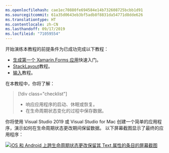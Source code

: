 ```yaml
---
ms.openlocfilehash: cae1ec70880fe694584e14b732608725bcbb1d91
ms.sourcegitcommit: 61a35d0643eb3bf5adb8f8831da54771d8dde626
ms.translationtype: HT
ms.contentlocale: zh-CN
ms.lasthandoff: 09/17/2019
ms.locfileid: "71059554"
---
```

开始演练本教程的前提条件为已成功完成以下教程：

- [生成第一个 Xamarin.Forms 应用](~/get-started/first-app/index.md)快速入门。
- [StackLayout](~/get-started/tutorials/stacklayout/index.yml)教程。
- [输入](~/get-started/tutorials/entry/index.yml)教程。

在本教程中，你将了解：

> [!div class="checklist"]
>
> - 响应应用程序的启动、休眠或恢复。
> - 在生命周期状态变化的过程中保存数据。

你将使用 Visual Studio 2019 或 Visual Studio for Mac 创建一个简单的应用程序，演示如何在生命周期状态更改期间保留数据。 以下屏幕截图显示了最终的应用程序：

[![iOS 和 Android 上跨生命周期状态更改保留其 Text 属性的条目的屏幕截图](../images/persist-data.png "跨生命周期状态更改保留其 Text 属性的条目")](../images/persist-data-large.png#lightbox "Entry whose Text property persists across lifecycle state changes")
